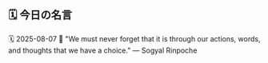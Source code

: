 ## 🗓️ 今日の名言

<!--START_SECTION:quote-->
🗓️ 2025-08-07
💬 "We must never forget that it is through our actions, words, and thoughts that we have a choice." — Sogyal Rinpoche
<!--END_SECTION:quote-->
